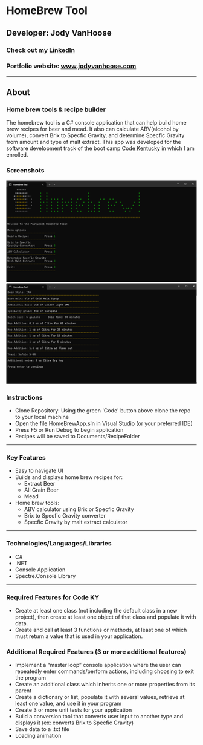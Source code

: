 # HomeBrew Tool
## Developer: Jody VanHoose
### Check out my <a href="https://www.linkedin.com/in/jody-vanhoose/" target="_blank">LinkedIn</a>
### Portfolio website: <a href="https://www.jodyvanhoose.com" target="_blank">www.jodyvanhoose.com</a>

___
## About
### Home brew tools & recipe builder 
The homebrew tool is a C# console application that can help build home brew recipes for beer and mead. It also can calculate ABV(alcohol by volume), convert Brix to Specfic Gravity, and determine Specfic Gravity from amount and type of malt extract. This app was developed for the software development track of the boot camp <a href="http://codekentucky.org/" target="_blank">Code Kentucky</a> in which I am enrolled.

### Screenshots

![](./images/homebrew_title_screenshot.png)
![](./images/homebrew_recipe_display_screenshot.png)

### Instructions
* Clone Repository: Using the green 'Code' button above clone the repo to your local machine
* Open the file HomeBrewApp.sln in Visual Studio (or your preferred IDE)
* Press F5 or Run Debug to begin application
* Recipes will be saved to Documents/RecipeFolder
___
### Key Features
* Easy to navigate UI
* Builds and displays home brew recipes for:
    * Extract Beer
    * All Grain Beer
    * Mead
* Home brew tools:
    * ABV calculator using Brix or Specfic Gravity
    * Brix to Specfic Gravity converter
    * Specfic Gravity by malt extract calculator
___
### Technologies/Languages/Libraries
* C#
* .NET
* Console Application
* Spectre.Console Library
___
### Required Features for Code KY
* Create at least one class (not including the default class in a new project), then create at least one object of that class and populate it with data.
* Create and call at least 3 functions or methods, at least one of which must return a value that is used in your application.

### Additional Required Features (3 or more additional features)
* Implement a “master loop” console application where the user can repeatedly enter commands/perform actions, including choosing to exit the program
* Create an additional class which inherits one or more properties from its parent
* Create a dictionary or list, populate it with several values, retrieve at least one value, and use it in your program
* Create 3 or more unit tests for your application
* Build a conversion tool that converts user input to another type and displays it (ex: converts Brix to Specfic Gravity)
* Save data to a .txt file
* Loading animation





